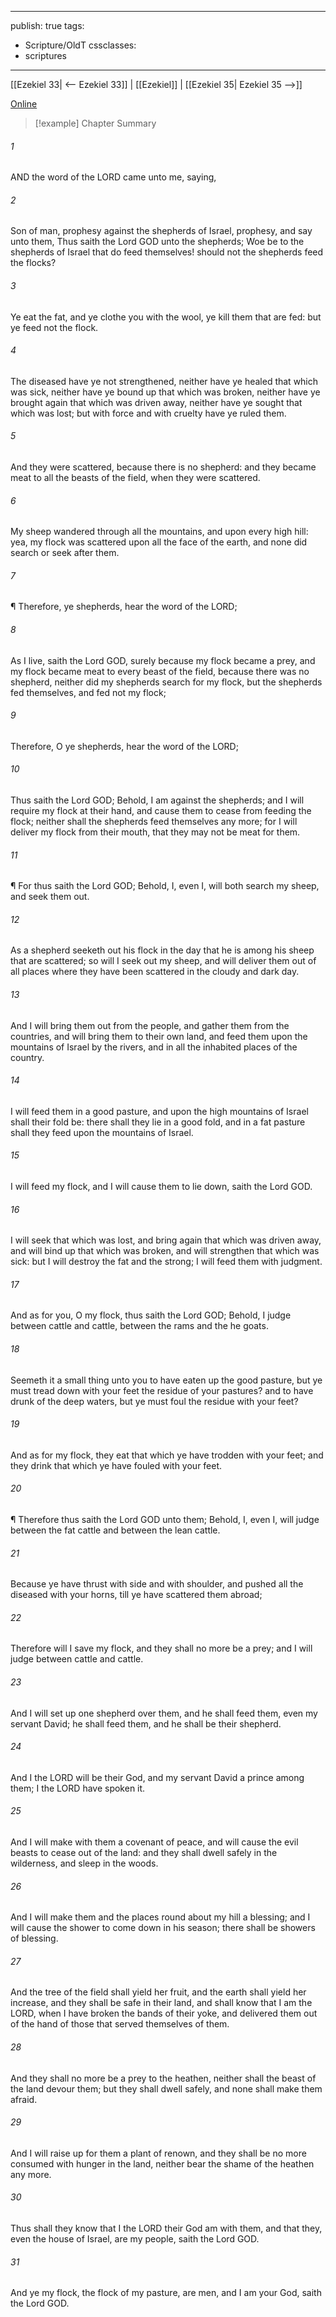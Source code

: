 

---
publish: true
tags:
  - Scripture/OldT
cssclasses:
  - scriptures
---
[[Ezekiel 33| <-- Ezekiel 33]] | [[Ezekiel]] | [[Ezekiel 35| Ezekiel 35 -->]]

[Online](https://churchofjesuschrist.org/study/scriptures/ot/ezek/34?lang=eng)

>[!example] Chapter Summary
>
###### 1
AND the word of the LORD came unto me, saying,
###### 2
Son of man, prophesy against the shepherds of Israel, prophesy, and say unto them, Thus saith the Lord GOD unto the shepherds; Woe be to the shepherds of Israel that do feed themselves!  should not the shepherds feed the flocks?
###### 3
Ye eat the fat, and ye clothe you with the wool, ye kill them that are fed: but ye feed not the flock.
###### 4
The diseased have ye not strengthened, neither have ye healed that which was sick, neither have ye bound up that which was broken, neither have ye brought again that which was driven away, neither have ye sought that which was lost; but with force and with cruelty have ye ruled them.
###### 5
And they were scattered, because there is no shepherd: and they became meat to all the beasts of the field, when they were scattered.
###### 6
My sheep wandered through all the mountains, and upon every high hill: yea, my flock was scattered upon all the face of the earth, and none did search or seek after them.
###### 7
¶ Therefore, ye shepherds, hear the word of the LORD;
###### 8
As I live, saith the Lord GOD, surely because my flock became a prey, and my flock became meat to every beast of the field, because there was no shepherd, neither did my shepherds search for my flock, but the shepherds fed themselves, and fed not my flock;
###### 9
Therefore, O ye shepherds, hear the word of the LORD;
###### 10
Thus saith the Lord GOD; Behold, I am against the shepherds; and I will require my flock at their hand, and cause them to cease from feeding the flock; neither shall the shepherds feed themselves any more; for I will deliver my flock from their mouth, that they may not be meat for them.
###### 11
¶ For thus saith the Lord GOD; Behold, I, even I, will both search my sheep, and seek them out.
###### 12
As a shepherd seeketh out his flock in the day that he is among his sheep that are scattered; so will I seek out my sheep, and will deliver them out of all places where they have been scattered in the cloudy and dark day.
###### 13
And I will bring them out from the people, and gather them from the countries, and will bring them to their own land, and feed them upon the mountains of Israel by the rivers, and in all the inhabited places of the country.
###### 14
I will feed them in a good pasture, and upon the high mountains of Israel shall their fold be: there shall they lie in a good fold, and in a fat pasture shall they feed upon the mountains of Israel.
###### 15
I will feed my flock, and I will cause them to lie down, saith the Lord GOD.
###### 16
I will seek that which was lost, and bring again that which was driven away, and will bind up that which was broken, and will strengthen that which was sick: but I will destroy the fat and the strong; I will feed them with judgment.
###### 17
And as for you, O my flock, thus saith the Lord GOD; Behold, I judge between cattle and cattle, between the rams and the he goats.
###### 18
Seemeth it a small thing unto you to have eaten up the good pasture, but ye must tread down with your feet the residue of your pastures?  and to have drunk of the deep waters, but ye must foul the residue with your feet?
###### 19
And as for my flock, they eat that which ye have trodden with your feet; and they drink that which ye have fouled with your feet.
###### 20
¶ Therefore thus saith the Lord GOD unto them; Behold, I, even I, will judge between the fat cattle and between the lean cattle.
###### 21
Because ye have thrust with side and with shoulder, and pushed all the diseased with your horns, till ye have scattered them abroad;
###### 22
Therefore will I save my flock, and they shall no more be a prey; and I will judge between cattle and cattle.
###### 23
And I will set up one shepherd over them, and he shall feed them, even my servant David; he shall feed them, and he shall be their shepherd.
###### 24
And I the LORD will be their God, and my servant David a prince among them; I the LORD have spoken it.
###### 25
And I will make with them a covenant of peace, and will cause the evil beasts to cease out of the land: and they shall dwell safely in the wilderness, and sleep in the woods.
###### 26
And I will make them and the places round about my hill a blessing; and I will cause the shower to come down in his season; there shall be showers of blessing.
###### 27
And the tree of the field shall yield her fruit, and the earth shall yield her increase, and they shall be safe in their land, and shall know that I am the LORD, when I have broken the bands of their yoke, and delivered them out of the hand of those that served themselves of them.
###### 28
And they shall no more be a prey to the heathen, neither shall the beast of the land devour them; but they shall dwell safely, and none shall make them afraid.
###### 29
And I will raise up for them a plant of renown, and they shall be no more consumed with hunger in the land, neither bear the shame of the heathen any more.
###### 30
Thus shall they know that I the LORD their God am with them, and that they, even the house of Israel, are my people, saith the Lord GOD.
###### 31
And ye my flock, the flock of my pasture, are men, and I am your God, saith the Lord GOD.



